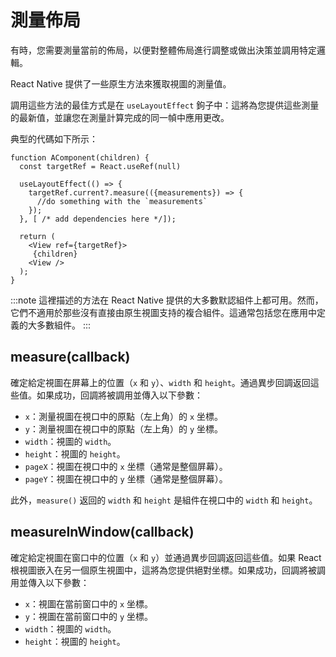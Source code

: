 # 測量佈局

有時，您需要測量當前的佈局，以便對整體佈局進行調整或做出決策並調用特定邏輯。

React Native 提供了一些原生方法來獲取視圖的測量值。

調用這些方法的最佳方式是在 `useLayoutEffect` 鉤子中：這將為您提供這些測量的最新值，並讓您在測量計算完成的同一幀中應用更改。

典型的代碼如下所示：

```tsx
function AComponent(children) {
  const targetRef = React.useRef(null)

  useLayoutEffect(() => {
    targetRef.current?.measure(({measurements}) => {
      //do something with the `measurements`
    });
  }, [ /* add dependencies here */]);

  return (
    <View ref={targetRef}>
     {children}
    <View />
  );
}
```

:::note
這裡描述的方法在 React Native 提供的大多數默認組件上都可用。然而，它們不適用於那些沒有直接由原生視圖支持的複合組件。這通常包括您在應用中定義的大多數組件。
:::

## measure(callback)

確定給定視圖在屏幕上的位置（`x` 和 `y`）、`width` 和 `height`。通過異步回調返回這些值。如果成功，回調將被調用並傳入以下參數：

- `x`：測量視圖在視口中的原點（左上角）的 `x` 坐標。
- `y`：測量視圖在視口中的原點（左上角）的 `y` 坐標。
- `width`：視圖的 `width`。
- `height`：視圖的 `height`。
- `pageX`：視圖在視口中的 `x` 坐標（通常是整個屏幕）。
- `pageY`：視圖在視口中的 `y` 坐標（通常是整個屏幕）。

此外，`measure()` 返回的 `width` 和 `height` 是組件在視口中的 `width` 和 `height`。

## measureInWindow(callback)

確定給定視圖在窗口中的位置（`x` 和 `y`）並通過異步回調返回這些值。如果 React 根視圖嵌入在另一個原生視圖中，這將為您提供絕對坐標。如果成功，回調將被調用並傳入以下參數：

- `x`：視圖在當前窗口中的 `x` 坐標。
- `y`：視圖在當前窗口中的 `y` 坐標。
- `width`：視圖的 `width`。
- `height`：視圖的 `height`。